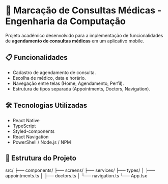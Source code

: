 # 🏥 Marcação de Consultas Médicas - Engenharia da Computação

Projeto acadêmico desenvolvido para a implementação de funcionalidades de **agendamento de consultas médicas** em um aplicativo mobile.

## 📋 Funcionalidades
- Cadastro de agendamento de consulta.
- Escolha de médico, data e horário.
- Navegação entre telas (Home, Agendamento, Perfil).
- Estrutura de tipos separada (Appointments, Doctors, Navigation).

## 🛠️ Tecnologias Utilizadas
- React Native
- TypeScript
- Styled-components
- React Navigation
- PowerShell / Node.js / NPM

## 📂 Estrutura do Projeto
src/
├── components/
├── screens/
├── services/
├── types/
│   ├── appointments.ts
│   ├── doctors.ts
│   └── navigation.ts
└── App.tsx

